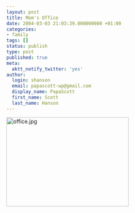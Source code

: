 ```yaml
---
layout: post
title: Mom's Office
date: 2004-03-03 21:03:39.000000000 +01:00
categories:
- family
tags: []
status: publish
type: post
published: true
meta:
  aktt_notify_twitter: 'yes'
author:
  login: shanson
  email: papascott-wp@gmail.com
  display_name: PapaScott
  first_name: Scott
  last_name: Hanson
---
```

<p><img alt="office.jpg" src="https://www.papascott.de/wordpress/wp-content/uploads/2004/03/office.jpg" width="320" height="233" border="0" /></p>
